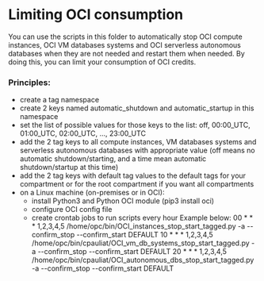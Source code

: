 # Limiting OCI consumption

You can use the scripts in this folder to automatically stop OCI compute instances, OCI VM databases systems and OCI serverless autonomous databases when they are not needed and restart them when needed. 
By doing this, you can limit your consumption of OCI credits.

### Principles:
- create a tag namespace
- create 2 keys named automatic_shutdown and automatic_startup in this namespace
- set the list of possible values for those keys to the list: off, 00:00_UTC, 01:00_UTC, 02:00_UTC, ..., 23:00_UTC
- add the 2 tag keys to all compute instances, VM databases systems and serverless autonomous databases with appropriate value (off means no automatic shutdown/starting, and a time mean automatic shutdown/startup at this time)
- add the 2 tag keys with default tag values to the default tags for your compartment or for the root compartment if you want all compartments
- on a Linux machine (on-premises or in OCI):
    - install Python3 and Python OCI module (pip3 install oci)
    - configure OCI config file
    - create crontab jobs to run scripts every hour
    Example below:
    00 * * * 1,2,3,4,5 /home/opc/bin/OCI_instances_stop_start_tagged.py               -a --confirm_stop --confirm_start DEFAULT 
    10 * * * 1,2,3,4,5 /home/opc/bin/cpauliat/OCI_vm_db_systems_stop_start_tagged.py  -a --confirm_stop --confirm_start DEFAULT 
    20 * * * 1,2,3,4,5 /home/opc/bin/cpauliat/OCI_autonomous_dbs_stop_start_tagged.py -a --confirm_stop --confirm_start DEFAULT 

